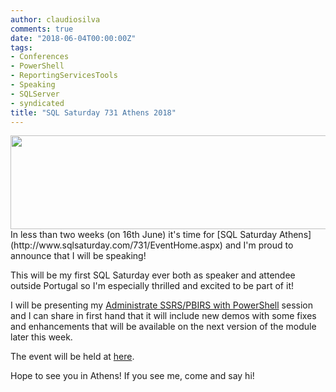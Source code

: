 ```yaml
---
author: claudiosilva
comments: true
date: "2018-06-04T00:00:00Z"
tags:
- Conferences
- PowerShell
- ReportingServicesTools
- Speaking
- SQLServer
- syndicated
title: "SQL Saturday 731 Athens 2018"
---
```

<img src="https://claudioessilva.github.io/img/2018/06/sqlsat731_bigger.png" alt="" width="600" height="150" class="aligncenter" />
In less than two weeks (on 16th June) it's time for [SQL Saturday Athens](http://www.sqlsaturday.com/731/EventHome.aspx) and I'm proud to announce that I will be speaking!

This will be my first SQL Saturday ever both as speaker and attendee outside Portugal so I'm especially thrilled and excited to be part of it!

I will be presenting my [Administrate SSRS/PBIRS with PowerShell](http://www.sqlsaturday.com/731/Sessions/Details.aspx?sid=71728) session and I can share in first hand that it will include new demos with some fixes and enhancements that will be available on the next version of the module later this week.

The event will be held at [here](http://www.sqlsaturday.com/731/Sessions/Schedule.aspx).

Hope to see you in Athens! If you see me, come and say hi!
